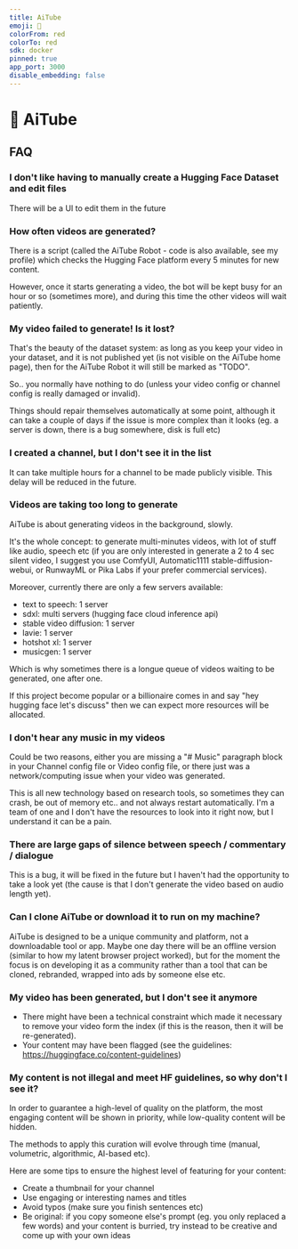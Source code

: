 ```yaml
---
title: AiTube
emoji: 🍿
colorFrom: red
colorTo: red
sdk: docker
pinned: true
app_port: 3000
disable_embedding: false
---
```


# 🍿 AiTube

## FAQ

### I don't like having to manually create a Hugging Face Dataset and edit files

There will be a UI to edit them in the future

### How often videos are generated?

There is a script (called the AiTube Robot - code is also available, see my profile) which checks the Hugging Face platform every 5 minutes for new content.

However, once it starts generating a video, the bot will be kept busy for an hour or so (sometimes more),
and during this time the other videos will wait patiently.

### My video failed to generate! Is it lost?

That's the beauty of the dataset system: as long as you keep your video in your dataset,
and it is not published yet (is not visible on the AiTube home page), then for the AiTube Robot it will still be marked as "TODO".

So.. you normally have nothing to do (unless your video config or channel config is really damaged or invalid).

Things should repair themselves automatically at some point,
although it can take a couple of days if the issue is more complex than it looks
(eg. a server is down, there is a bug somewhere, disk is full etc)

### I created a channel, but I don't see it in the list

It can take multiple hours for a channel to be made publicly visible.
This delay will be reduced in the future.

### Videos are taking too long to generate

AiTube is about generating videos in the background, slowly.

It's the whole concept: to generate multi-minutes videos, with lot of stuff like audio, speech etc
(if you are only interested in generate a 2 to 4 sec silent video, I suggest you use ComfyUI, Automatic1111 stable-diffusion-webui, or RunwayML or Pika Labs if your prefer commercial services).

Moreover, currently there are only a few servers available:

- text to speech: 1 server
- sdxl: multi servers (hugging face cloud inference api)
- stable video diffusion: 1 server
- lavie: 1 server
- hotshot xl: 1 server
- musicgen: 1 server

Which is why sometimes there is a longue queue of videos waiting to be generated, one after one.

If this project become popular or a billionaire comes in and say "hey hugging face let's discuss" then we can expect more resources will be allocated. 

### I don't hear any music in my videos

Could be two reasons, either you are missing a "# Music" paragraph block in your Channel config file or Video config file, or there just was a network/computing issue when your video was generated.

This is all new technology based on research tools, so sometimes they can crash, be out of memory etc.. and not always restart automatically. I'm a team of one and I don't have the resources to look into it right now, but I understand it can be a pain.

### There are large gaps of silence between speech / commentary / dialogue

This is a bug, it will be fixed in the future but I haven't had the opportunity to take a look yet (the cause is that I don't generate the video based on audio length yet).

### Can I clone AiTube or download it to run on my machine?

AiTube is designed to be a unique community and platform, not a downloadable tool or app.
Maybe one day there will be an offline version (similar to how my latent browser project worked), but for the moment the focus is on developing it as a community rather than a tool that can be cloned, rebranded, wrapped into ads by someone else etc.

### My video has been generated, but I don't see it anymore

- There might have been a technical constraint which made it necessary to remove your video form the index (if this is the reason, then it will be re-generated).
- Your content may have been flagged (see the guidelines: https://huggingface.co/content-guidelines)

### My content is not illegal and meet HF guidelines, so why don't I see it?

In order to guarantee a high-level of quality on the platform, the most engaging content will be shown in priority, while low-quality content will be hidden. 

The methods to apply this curation will evolve through time (manual, volumetric, algorithmic, AI-based etc).

Here are some tips to ensure the highest level of featuring for your content:

- Create a thumbnail for your channel
- Use engaging or interesting names and titles
- Avoid typos (make sure you finish sentences etc)
- Be original: if you copy someone else's prompt (eg. you only replaced a few words) and your content is burried, try instead to be creative and come up with your own ideas